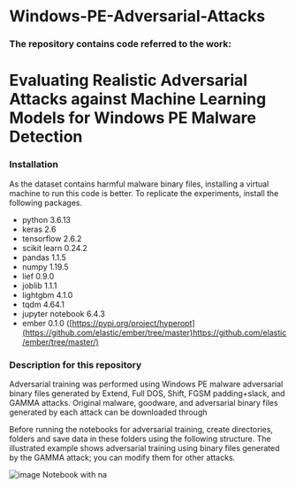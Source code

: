 # Windows-PE-Adversarial-Attacks
### The repository contains code referred to the work:  
# Evaluating Realistic Adversarial Attacks against Machine Learning Models for Windows PE Malware Detection  
### Installation  
As the dataset contains harmful malware binary files, installing a virtual machine to run this code is better. To replicate the experiments, install the following packages.  
* python 3.6.13
* keras 2.6
* tensorflow 2.6.2
* scikit learn 0.24.2
* pandas 1.1.5
* numpy 1.19.5
* lief 0.9.0
* joblib 1.1.1
* lightgbm 4.1.0
* tqdm 4.64.1
* jupyter notebook 6.4.3
* ember 0.1.0 ([https://pypi.org/project/hyperopt](https://github.com/elastic/ember/tree/master)https://github.com/elastic/ember/tree/master/)
### Description for this repository
Adversarial training was performed using Windows PE malware adversarial binary files generated by Extend, Full DOS, Shift, FGSM padding+slack, and GAMMA attacks. Original malware, goodware, and adversarial binary files generated by each attack can be downloaded through

Before running the notebooks for adversarial training, create directories, folders and save data in these folders using the following structure. The illustrated example shows adversarial training using binary files generated by the GAMMA attack; you can modify them for other attacks.   

![image](https://github.com/MuhammdImran/Windows-PE-Adversarial-Attacks/assets/43929188/73fcfe0a-4ba3-4f03-b65b-e60903276b5c)
Notebook with na



